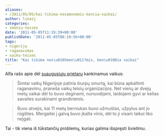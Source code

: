 ```yaml
---
aliases:
- /2011/05/05/kai-tikima-nesamonemis-kencia-vaikai/
author: linasj
categories:
- zmoniu-teises
date: '2011-05-05T11:19:39+00:00'
publishDate: '2011-05-05T08:19:56+00:00'
tags:
- nigerija
- raganavimas
- vaiku-teises
title: "Kai tikima nes\u0105mon\u0117mis, ken\u010Dia vaikai"
---
```

Alfa rašo apie dėl [suaugusiųjų prietarų](http://www.alfa.lt/straipsnis/11245173/Vaikuciai.Nigerijoje..laidojami.gyvi..deginami..apipilami.rugstimi=2011-05-05_10-22/) kankinamus vaikus:


> Šimtai vaikų Nigerijoje patiria šiurpų smurtą, kai būna apkaltinti raganavimu, praneša vaikų teisių organizacijos. Net vienų ar dvejų metų vaikai dėl to buvo deginami, nunuodijami, laidojami gyvi ar kelias savaites surakinami grandinėmis.
> 
> 


> Buvo atvejis, kai 11 metų berniukas buvo užmuštas, užpylus ant jo rūgšties. Mergaitei į galvą buvo įkalta vinis, dėl to ji visam laikui liko neįgali.
> 
> 

Tai - tik viena iš tūkstančių problemų, kurias galima išspręsti švietimu.


